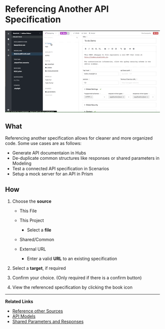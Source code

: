# Referencing Another API Specification

![Referencing Another API Specification](https://github.com/stoplightio/docs/blob/develop/assets/gifs/modeling-ref-other-spec.gif?raw=true)

## What

Referencing another specification allows for cleaner and more organized code. Some use cases are as follows:

* Generate API documentaion in Hubs
* De-duplicate common structures like responses or shared parameters in Modeling
* Test a connected API specification in Scenarios
* Setup a mock server for an API in Prism

## How

1.  Choose the **source**

    * This File

    * This Project

      * Select a **file**

    * Shared/Common

    * External URL

      * Enter a valid **URL** to an existing specification

2.  Select a **target**, if required

3.  Confirm your choice. (Only required if there is a confirm button)

4.  View the referenced specification by clicking the book icon

---
**Related Links**

* [Reference other Sources](/documentation/referencing-other-data-sources)
* [API Models](/modeling/modeling-with-openapi/api-models)
* [Shared Parameters and Responses](/modeling/modeling-with-openapi/shared-parameters-and-responses)

